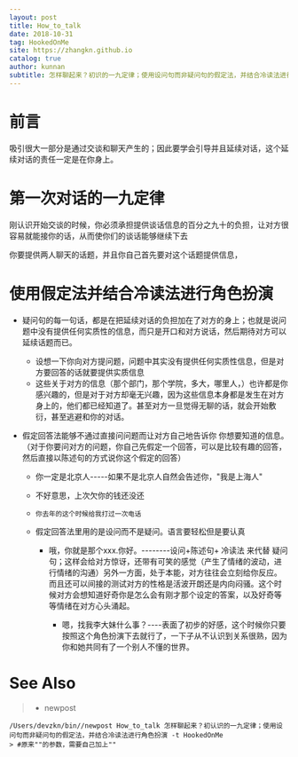 ```yaml
---
layout: post
title: How_to_talk
date: 2018-10-31
tag: HookedOnMe
site: https://zhangkn.github.io
catalog: true
author: kunnan
subtitle: 怎样聊起来？初识的一九定律；使用设问句而非疑问句的假定法，并结合冷读法进行角色扮演
---
```






# 前言



吸引很大一部分是通过交谈和聊天产生的；因此要学会引导并且延续对话，这个延续对话的责任一定是在你身上。





# 第一次对话的一九定律

刚认识开始交谈的时候，你必须承担提供谈话信息的百分之九十的负担，让对方很容易就能接你的话，从而使你们的谈话能够继续下去

你要提供两人聊天的话题，并且你自己首先要对这个话题提供信息，





# 使用假定法并结合冷读法进行角色扮演



* 疑问句的每一句话，都是在把延续对话的负担加在了对方的身上；也就是说问题中没有提供任何实质性的信息，而只是开口和对方说话，然后期待对方可以延续话题而已。
  * 设想一下你向对方提问题，问题中其实没有提供任何实质性信息，但是对方要回答的话就要提供实质信息
  * 这些关于对方的信息（那个部门，那个学院，多大，哪里人，）也许都是你感兴趣的，但是对于对方却毫无兴趣，因为这些信息本身都是发生在对方身上的，他们都已经知道了。甚至对方一旦觉得无聊的话，就会开始敷衍，甚至逃避和你的对话。



* 假定回答法能够不通过直接问问题而让对方自己地告诉你 你想要知道的信息。（对于你要问对方的问题，你自己先假定一个回答，可以是比较有趣的回答，然后直接以陈述句的方式说你这个假定的回答）

  * 你一定是北京人-----如果不是北京人自然会告述你，"我是上海人"

  * 不好意思，上次欠你的钱还没还

  * `你去年的这个时候给我打过一次电话`

  * 假定回答法里用的是设问而不是疑问。语言要轻松但是要认真

    * 哦，你就是那个xxx.你好。--------设问+陈述句+ 冷读法 来代替 疑问句；这样会给对方惊讶，还带有可笑的感觉（产生了情绪的波动，进行情绪的沟通）另外一方面，处于本能，对方往往会立刻给你反应。而且还可以间接的测试对方的性格是活波开朗还是内向闷骚。这个时候对方会想知道好奇你是怎么会有刚才那个设定的答案，以及好奇等等情绪在对方心头涌起。

      * 嗯，找我李大妹什么事？----表面了初步的好感，这个时候你只要按照这个角色扮演下去就行了，一下子从不认识到关系很熟，因为你和她共同有了一个别人不懂的世界。








# See Also 

>* newpost 
>
```
/Users/devzkn/bin//newpost How_to_talk 怎样聊起来？初认识的一九定律；使用设问句而非疑问句的假定法，并结合冷读法进行角色扮演 -t HookedOnMe
> #原来""的参数，需要自己加上""
```

